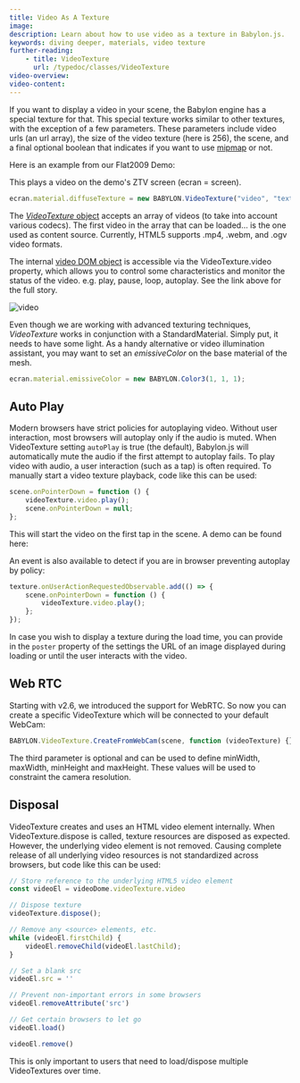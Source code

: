 ```yaml
---
title: Video As A Texture
image:
description: Learn about how to use video as a texture in Babylon.js.
keywords: diving deeper, materials, video texture
further-reading:
    - title: VideoTexture
      url: /typedoc/classes/VideoTexture
video-overview:
video-content:
---
```


If you want to display a video in your scene, the Babylon engine has a special texture for that. This special texture works similar to other textures, with the exception of a few parameters. These parameters include video urls (an url array), the size of the video texture (here is 256), the scene, and a final optional boolean that indicates if you want to use [mipmap](https://en.wikipedia.org/wiki/Mipmap) or not.

Here is an example from our Flat2009 Demo: <Playground id="#ZMCFYA#83" title="Video Texture Example" description="Simple example of using video as a texture in your scene." image="/img/playgroundsAndNMEs/features/divingDeeperVideoTexture1.jpg"/>

This plays a video on the demo's ZTV screen (ecran = screen).

```javascript
ecran.material.diffuseTexture = new BABYLON.VideoTexture("video", "textures/babylonjs.mp4", scene, true);
```

The [_VideoTexture_ object](/typedoc/classes/babylon.videotexture) accepts an array of videos (to take into account various codecs). The first video in the array that can be loaded... is the one used as content source. Currently, HTML5 supports .mp4, .webm, and .ogv video formats.

The internal [video DOM object](https://www.w3.org/wiki/HTML/Elements/video) is accessible via the VideoTexture.video property, which allows you to control some characteristics and monitor the status of the video. e.g.  play, pause, loop, autoplay. See the link above for the full story.

![video](/img/how_to/Advanced%20Texturing/3.png)

Even though we are working with advanced texturing techniques, _VideoTexture_ works in conjunction with a StandardMaterial. Simply put, it needs to have some light. As a handy alternative or video illumination assistant, you may want to set an _emissiveColor_ on the base material of the mesh.

```javascript
ecran.material.emissiveColor = new BABYLON.Color3(1, 1, 1);
```

## Auto Play

Modern browsers have strict policies for autoplaying video. Without user interaction, most browsers will autoplay only if the audio is muted. When VideoTexture setting `autoPlay` is true (the default), Babylon.js will automatically mute the audio if the first attempt to autoplay fails. To play video with audio, a user interaction (such as a tap) is often required. To manually start a video texture playback, code like this can be used:

```javascript
scene.onPointerDown = function () {
    videoTexture.video.play();
    scene.onPointerDown = null;
};
```

This will start the video on the first tap in the scene. A demo can be found here: <Playground id="#1BYH8W#4" title="Tap To Play Video Texture" description="Simple example of tapping to start playing a video texture." image="/img/playgroundsAndNMEs/divingDeeperVideoTexture2.jpg"/>

An event is also available to detect if you are in browser preventing autoplay by policy:

```javascript
texture.onUserActionRequestedObservable.add(() => {
    scene.onPointerDown = function () {
        videoTexture.video.play();
    };
});
```

In case you wish to display a texture during the load time, you can provide in the `poster` property of the settings the URL of an image displayed during loading or until the user interacts with the video.

## Web RTC

Starting with v2.6, we introduced the support for WebRTC. So now you can create a specific VideoTexture which will be connected to your default WebCam:

```javascript
BABYLON.VideoTexture.CreateFromWebCam(scene, function (videoTexture) {}, { maxWidth: 256, maxHeight: 256 });
```

The third parameter is optional and can be used to define minWidth, maxWidth, minHeight and maxHeight. These values will be used to constraint the camera resolution.


## Disposal

VideoTexture creates and uses an HTML video element internally.  When VideoTexture.dispose is called, texture resources are disposed as expected. However, the underlying video element is not removed. Causing complete release of all underlying video resources is not standardized across browsers, but code like this can be used:

```javascript
// Store reference to the underlying HTML5 video element
const videoEl = videoDome.videoTexture.video 

// Dispose texture
videoTexture.dispose();

// Remove any <source> elements, etc.
while (videoEl.firstChild) {
    videoEl.removeChild(videoEl.lastChild);
}

// Set a blank src
videoEl.src = ''

// Prevent non-important errors in some browsers
videoEl.removeAttribute('src')

// Get certain browsers to let go
videoEl.load()

videoEl.remove()
```

This is only important to users that need to load/dispose multiple VideoTextures over time.

